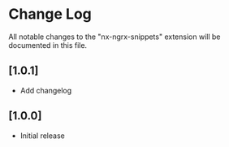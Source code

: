 # Change Log

All notable changes to the "nx-ngrx-snippets" extension will be documented in this file.

## [1.0.1]

- Add changelog

## [1.0.0]

- Initial release
